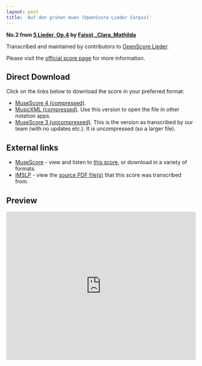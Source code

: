 ```yaml
---
layout: post
title: 'Auf den grünen Auen (OpenScore Lieder Corpus)'
---
```


__No.2 from [5 Lieder, Op.4](https://fourscoreandmore.org/openscore/lieder/Faisst,_Clara_Mathilda/5_Lieder,_Op.4/) by [Faisst,_Clara_Mathilda](https://fourscoreandmore.org/openscore/lieder/Faisst,_Clara_Mathilda)__

Transcribed and maintained by contributors to [OpenScore Lieder].

Please visit the [official score page] for more information.

[official score page]: https://musescore.com/openscore-lieder-corpus/scores/6179275
[OpenScore Lieder]: https://musescore.com/openscore-lieder-corpus

## Direct Download

Click on the links below to download the score in your preferred format:
- [MuseScore 4 (compressed)](https://fourscoreandmore.org/openscore/lieder/Faisst,_Clara_Mathilda/5_Lieder,_Op.4/2_Auf_den_gr%C3%BCnen_Auen.mscz).
- [MusicXML (compressed)](https://fourscoreandmore.org/openscore/lieder/Faisst,_Clara_Mathilda/5_Lieder,_Op.4/2_Auf_den_gr%C3%BCnen_Auen.mxl). Use this version to open the file in other notation apps.
- [MuseScore 3 (uncompressed)](https://raw.githubusercontent.com/OpenScore/Lieder/refs/heads/main/scores/Faisst,_Clara_Mathilda/5_Lieder,_Op.4/2_Auf_den_gr%C3%BCnen_Auen/lc6179275.mscx). This is the version as transcribed by our team (with no updates etc.). It is uncompressed (so a larger file).

## External links

- [MuseScore] - view and listen to [this score][MuseScore], or download in a variety of formats.
- [IMSLP] - view the [source PDF file(s)][IMSLP] that this score was transcribed from.

[MuseScore]: https://musescore.com/score/6179275
[IMSLP]: https://imslp.org/wiki/Special:ReverseLookup/621606

## Preview

<iframe width="100%" height="394" src="https://musescore.com/openscore-lieder-corpus/scores/6179275/embed" frameborder="0" allowfullscreen allow="autoplay; fullscreen"></iframe>
